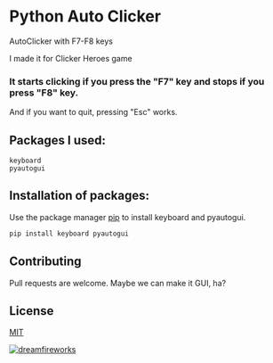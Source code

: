 # Python Auto Clicker
 AutoClicker with F7-F8 keys

I made it for Clicker Heroes game

### It starts clicking if you press the "F7" key and stops if you press "F8" key. 
And if you want to quit, pressing "Esc" works.

## Packages I used:
```
keyboard
pyautogui
```

## Installation of packages:

Use the package manager [pip](https://pip.pypa.io/en/stable/) to install keyboard and pyautogui.

```bash
pip install keyboard pyautogui
```

## Contributing
Pull requests are welcome. Maybe we can make it GUI, ha?

## License
[MIT](https://github.com/DreamFireworks/Python-Auto-Clicker/blob/main/LICENSE)

<a href="https://www.linkedin.com/in/serhan-eraslan/" target="_blank" align="left">
  <img src="https://komarev.com/ghpvc/?username=dreamfireworks&label=Profile%20views&color=0e75b6&style=flat" alt="dreamfireworks" />
</a>